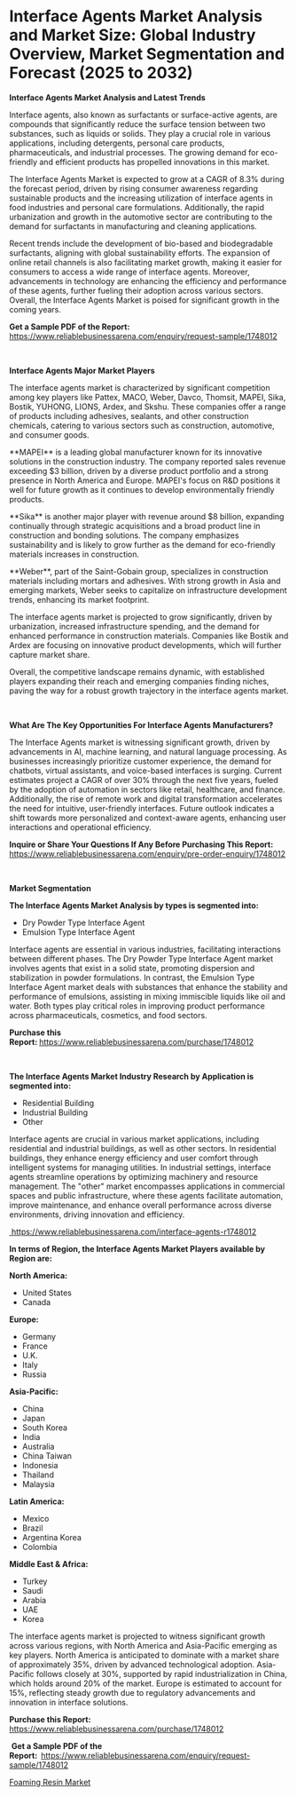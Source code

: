 <p><h1>Interface Agents Market Analysis and Market Size: Global Industry Overview, Market Segmentation and Forecast (2025 to 2032)</h1></p><p><strong>Interface Agents Market Analysis and Latest Trends</strong></p>
<p><p>Interface agents, also known as surfactants or surface-active agents, are compounds that significantly reduce the surface tension between two substances, such as liquids or solids. They play a crucial role in various applications, including detergents, personal care products, pharmaceuticals, and industrial processes. The growing demand for eco-friendly and efficient products has propelled innovations in this market.</p><p>The Interface Agents Market is expected to grow at a CAGR of 8.3% during the forecast period, driven by rising consumer awareness regarding sustainable products and the increasing utilization of interface agents in food industries and personal care formulations. Additionally, the rapid urbanization and growth in the automotive sector are contributing to the demand for surfactants in manufacturing and cleaning applications.</p><p>Recent trends include the development of bio-based and biodegradable surfactants, aligning with global sustainability efforts. The expansion of online retail channels is also facilitating market growth, making it easier for consumers to access a wide range of interface agents. Moreover, advancements in technology are enhancing the efficiency and performance of these agents, further fueling their adoption across various sectors. Overall, the Interface Agents Market is poised for significant growth in the coming years.</p></p>
<p><strong>Get a Sample PDF of the Report:&nbsp;</strong> <a href="https://www.reliablebusinessarena.com/enquiry/request-sample/1748012?utm_campaign=2938&utm_medium=2&utm_source=Github&utm_content=ia&utm_term=01042025&utm_id=interface-agents">https://www.reliablebusinessarena.com/enquiry/request-sample/1748012</a></p>
<p>&nbsp;</p>
<p><strong>Interface Agents Major Market Players</strong></p>
<p><p>The interface agents market is characterized by significant competition among key players like Pattex, MACO, Weber, Davco, Thomsit, MAPEI, Sika, Bostik, YUHONG, LIONS, Ardex, and Skshu. These companies offer a range of products including adhesives, sealants, and other construction chemicals, catering to various sectors such as construction, automotive, and consumer goods.</p><p>**MAPEI** is a leading global manufacturer known for its innovative solutions in the construction industry. The company reported sales revenue exceeding $3 billion, driven by a diverse product portfolio and a strong presence in North America and Europe. MAPEI's focus on R&D positions it well for future growth as it continues to develop environmentally friendly products.</p><p>**Sika** is another major player with revenue around $8 billion, expanding continually through strategic acquisitions and a broad product line in construction and bonding solutions. The company emphasizes sustainability and is likely to grow further as the demand for eco-friendly materials increases in construction.</p><p>**Weber**, part of the Saint-Gobain group, specializes in construction materials including mortars and adhesives. With strong growth in Asia and emerging markets, Weber seeks to capitalize on infrastructure development trends, enhancing its market footprint.</p><p>The interface agents market is projected to grow significantly, driven by urbanization, increased infrastructure spending, and the demand for enhanced performance in construction materials. Companies like Bostik and Ardex are focusing on innovative product developments, which will further capture market share.</p><p>Overall, the competitive landscape remains dynamic, with established players expanding their reach and emerging companies finding niches, paving the way for a robust growth trajectory in the interface agents market.</p></p>
<p>&nbsp;</p>
<p><strong>What Are The Key Opportunities For Interface Agents Manufacturers?</strong></p>
<p><p>The Interface Agents market is witnessing significant growth, driven by advancements in AI, machine learning, and natural language processing. As businesses increasingly prioritize customer experience, the demand for chatbots, virtual assistants, and voice-based interfaces is surging. Current estimates project a CAGR of over 30% through the next five years, fueled by the adoption of automation in sectors like retail, healthcare, and finance. Additionally, the rise of remote work and digital transformation accelerates the need for intuitive, user-friendly interfaces. Future outlook indicates a shift towards more personalized and context-aware agents, enhancing user interactions and operational efficiency.</p></p>
<p><strong>Inquire or Share Your Questions If Any Before Purchasing This Report:</strong> <a href="https://www.reliablebusinessarena.com/enquiry/pre-order-enquiry/1748012?utm_campaign=2938&utm_medium=2&utm_source=Github&utm_content=ia&utm_term=01042025&utm_id=interface-agents">https://www.reliablebusinessarena.com/enquiry/pre-order-enquiry/1748012</a></p>
<p>&nbsp;</p>
<p><strong>Market Segmentation</strong></p>
<p><strong>The Interface Agents Market Analysis by types is segmented into:</strong></p>
<p><ul><li>Dry Powder Type Interface Agent</li><li>Emulsion Type Interface Agent</li></ul></p>
<p><p>Interface agents are essential in various industries, facilitating interactions between different phases. The Dry Powder Type Interface Agent market involves agents that exist in a solid state, promoting dispersion and stabilization in powder formulations. In contrast, the Emulsion Type Interface Agent market deals with substances that enhance the stability and performance of emulsions, assisting in mixing immiscible liquids like oil and water. Both types play critical roles in improving product performance across pharmaceuticals, cosmetics, and food sectors.</p></p>
<p><strong>Purchase this Report:&nbsp;</strong><a href="https://www.reliablebusinessarena.com/purchase/1748012?utm_campaign=2938&utm_medium=2&utm_source=Github&utm_content=ia&utm_term=01042025&utm_id=interface-agents">https://www.reliablebusinessarena.com/purchase/1748012</a></p>
<p>&nbsp;</p>
<p><strong>The Interface Agents Market Industry Research by Application is segmented into:</strong></p>
<p><ul><li>Residential Building</li><li>Industrial Building</li><li>Other</li></ul></p>
<p><p>Interface agents are crucial in various market applications, including residential and industrial buildings, as well as other sectors. In residential buildings, they enhance energy efficiency and user comfort through intelligent systems for managing utilities. In industrial settings, interface agents streamline operations by optimizing machinery and resource management. The "other" market encompasses applications in commercial spaces and public infrastructure, where these agents facilitate automation, improve maintenance, and enhance overall performance across diverse environments, driving innovation and efficiency.</p></p>
<p><a href="https://www.reliablebusinessarena.com/interface-agents-r1748012?utm_campaign=2938&utm_medium=2&utm_source=Github&utm_content=ia&utm_term=01042025&utm_id=interface-agents">&nbsp;https://www.reliablebusinessarena.com/interface-agents-r1748012</a></p>
<p><strong>In terms of Region, the Interface Agents Market Players available by Region are:</strong></p>
<p>
    <p> <strong> North America: </strong>
        <ul>
            <li>United States</li>
            <li>Canada</li>
        </ul>
        </p> 
    <p> <strong> Europe: </strong>
        <ul>
            <li>Germany</li>
            <li>France</li>
            <li>U.K.</li>
            <li>Italy</li>
            <li>Russia</li>
        </ul>
        </p> 
    <p> <strong> Asia-Pacific: </strong>
        <ul>
            <li>China</li>
            <li>Japan</li>
            <li>South Korea</li>
            <li>India</li>
            <li>Australia</li>
            <li>China Taiwan</li>
            <li>Indonesia</li>
            <li>Thailand</li>
            <li>Malaysia</li>
        </ul>
        </p> 
    <p> <strong> Latin America: </strong>
        <ul>
            <li>Mexico</li>
            <li>Brazil</li>
            <li>Argentina Korea</li>
            <li>Colombia</li>
        </ul>
        </p> 
    <p> <strong> Middle East & Africa: </strong>
        <ul>
            <li>Turkey</li>
            <li>Saudi</li>
            <li>Arabia</li>
            <li>UAE</li>
            <li>Korea</li>
        </ul>
    </p>
    </p>
<p><p>The interface agents market is projected to witness significant growth across various regions, with North America and Asia-Pacific emerging as key players. North America is anticipated to dominate with a market share of approximately 35%, driven by advanced technological adoption. Asia-Pacific follows closely at 30%, supported by rapid industrialization in China, which holds around 20% of the market. Europe is estimated to account for 15%, reflecting steady growth due to regulatory advancements and innovation in interface solutions.</p></p>
<p><strong>Purchase this Report: </strong><a href="https://www.reliablebusinessarena.com/purchase/1748012?utm_campaign=2938&utm_medium=2&utm_source=Github&utm_content=ia&utm_term=01042025&utm_id=interface-agents">https://www.reliablebusinessarena.com/purchase/1748012</a></p>
<p>&nbsp;<strong>Get a Sample PDF of the Report:&nbsp;&nbsp;</strong><a href="https://www.reliablebusinessarena.com/enquiry/request-sample/1748012?utm_campaign=2938&utm_medium=2&utm_source=Github&utm_content=ia&utm_term=01042025&utm_id=interface-agents">https://www.reliablebusinessarena.com/enquiry/request-sample/1748012</a></p>
<p><strong></strong></p>
<p><p><a href="https://github.com/donnettaletizia/Market-Research-Report-List-1/blob/main/foaming-resin-market.md?utm_campaign=2938&utm_medium=2&utm_source=Github&utm_content=ia&utm_term=01042025&utm_id=interface-agents">Foaming Resin Market</a></p></p>